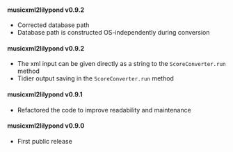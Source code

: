 #### musicxml2lilypond v0.9.2
 - Corrected database path
 - Database path is constructed OS-independently during conversion

#### musicxml2lilypond v0.9.2
 - The xml input can be given directly as a string to the ```ScoreConverter.run``` method
 - Tidier output saving in the ```ScoreConverter.run``` method

#### musicxml2lilypond v0.9.1
 - Refactored the code to improve readability and maintenance

#### musicxml2lilypond v0.9.0
 - First public release
